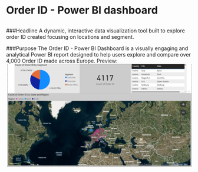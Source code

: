 # Order ID - Power BI dashboard
## 
###Headline
A dynamic, interactive data visualization tool built to explore order ID created focusing on locations and segment.

###Purpose
The Order ID - Power BI Dashboard is a visually engaging and analytical Power BI report designed to help users explore and compare over 4,000 Order ID made across Europe.
Preview: ![Dashboard Preview](https://github.com/nicasoriano/power-bi/blob/main/Screenshot%202025-10-07%20154724.png)
